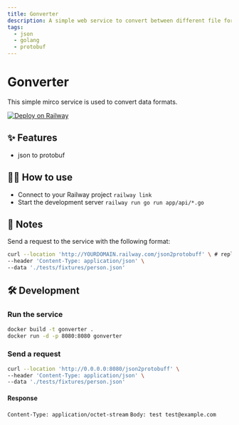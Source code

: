 ```yaml
---
title: Gonverter
description: A simple web service to convert between different file formats
tags:
  - json
  - golang
  - protobuf
---
```


# Gonverter

This simple mirco service is used to convert data formats.

[![Deploy on Railway](https://railway.app/button.svg)](https://railway.app/new/template/7di0JR)

## ✨ Features

- json to protobuf

## 💁‍♀️ How to use

- Connect to your Railway project `railway link`
- Start the development server `railway run go run app/api/*.go`

## 📝 Notes

Send a request to the service with the following format:

```bash
curl --location 'http://YOURDOMAIN.railway.com/json2protobuff' \ # replace with your railway url
--header 'Content-Type: application/json' \
--data './tests/fixtures/person.json'
```

## 🛠️ Development

### Run the service

```bash
docker build -t gonverter .
docker run -d -p 8080:8080 gonverter
```

### Send a request

```bash
curl --location 'http://0.0.0.0:8080/json2protobuff' \
--header 'Content-Type: application/json' \
--data './tests/fixtures/person.json'
```

#### Response

`Content-Type: application/octet-stream`
`Body: test test@example.com`
